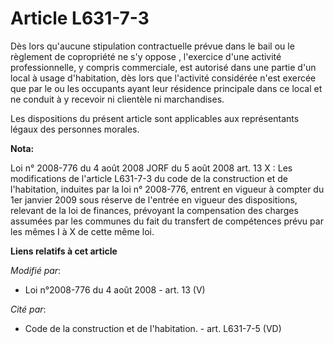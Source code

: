 # Article L631-7-3

Dès lors qu'aucune stipulation contractuelle prévue dans le bail ou le règlement de copropriété ne s'y oppose , l'exercice
d'une activité professionnelle, y compris commerciale, est autorisé dans une partie d'un local à usage d'habitation, dès lors
que l'activité considérée n'est exercée que par le ou les occupants ayant leur résidence principale dans ce local et ne
conduit à y recevoir ni clientèle ni marchandises.

Les dispositions du présent article sont applicables aux représentants légaux des personnes morales.

**Nota:**

Loi n° 2008-776 du 4 août 2008 JORF du 5 août 2008 art. 13 X : Les modifications de l'article L631-7-3 du code de la
construction et de l'habitation, induites par la loi n° 2008-776, entrent en vigueur à compter du 1er janvier 2009 sous
réserve de l'entrée en vigueur des dispositions, relevant de la loi de finances, prévoyant la compensation des charges
assumées par les communes du fait du transfert de compétences prévu par les mêmes I à X de cette même loi.

**Liens relatifs à cet article**

_Modifié par_:

  - Loi n°2008-776 du 4 août 2008 - art. 13 (V)

_Cité par_:

  - Code de la construction et de l'habitation. - art. L631-7-5 (VD)
